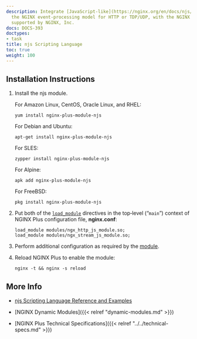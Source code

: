 ```yaml
---
description: Integrate [JavaScript-like](https://nginx.org/en/docs/njs/) code into
  the NGINX event-processing model for HTTP or TDP/UDP, with the NGINX njs module,
  supported by NGINX, Inc.
docs: DOCS-393
doctypes:
- task
title: njs Scripting Language
toc: true
weight: 100
---
```



<span id="install"></span>
## Installation Instructions

1. Install the njs module.
 
   For Amazon Linux, CentOS, Oracle Linux, and RHEL:
   
   ```shell
   yum install nginx-plus-module-njs
   ```
   
   For Debian and Ubuntu:
   
   ```shell
   apt-get install nginx-plus-module-njs
   ```

   For SLES:
   
   ```shell
   zypper install nginx-plus-module-njs
   ```

   For Alpine:

   ```shell
   apk add nginx-plus-module-njs
   ```

   For FreeBSD:

   ```shell
   pkg install nginx-plus-module-njs
   ```

2. Put both of the [`load_module`](https://nginx.org/en/docs/ngx_core_module.html#load_module) directives in the top‑level (“`main`”) context of NGINX Plus configuration file, **nginx.conf**:

   ```nginx
   load_module modules/ngx_http_js_module.so;
   load_module modules/ngx_stream_js_module.so;
   ```

3. Perform additional configuration as required by the [module](https://www.nginx.com/blog/introduction-nginscript/).

4. Reload NGINX Plus to enable the module:

   ```shell
   nginx -t && nginx -s reload
   ```


<span id="info"></span>
## More Info

* [njs Scripting Language Reference and Examples](https://nginx.org/en/docs/njs/)

* [NGINX Dynamic Modules]({{< relref "dynamic-modules.md" >}})

* [NGINX Plus Technical Specifications]({{< relref "../../technical-specs.md" >}})
